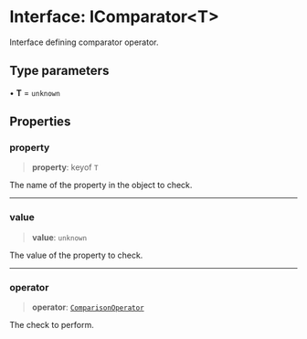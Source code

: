 # Interface: IComparator\<T\>

Interface defining comparator operator.

## Type parameters

• **T** = `unknown`

## Properties

### property

> **property**: keyof `T`

The name of the property in the object to check.

***

### value

> **value**: `unknown`

The value of the property to check.

***

### operator

> **operator**: [`ComparisonOperator`](../type-aliases/ComparisonOperator.md)

The check to perform.
